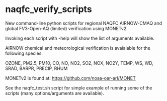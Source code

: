 # naqfc_verify_scripts
New command-line python scripts for regional NAQFC AIRNOW-CMAQ and global FV3-Open-AQ (limited) verification using MONETv2.

Invoking each script with -help will show the list of arguments available.

AIRNOW chemical and meteorological verification is avaialable for the following species:

OZONE, PM2.5, PM10, CO, NO, NO2, SO2, NOX, NO2Y, TEMP, WS, WD, SRAD, BARPR, PRECIP, RHUM

MONETv2 is found at:
https://github.com/noaa-oar-arl/MONET

See the naqfc_test.sh script for simple example of running some of the scripts (many options/arguments are available).
